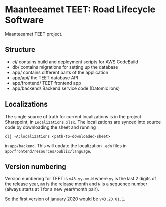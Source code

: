 # Maanteeamet TEET: Road Lifecycle Software

Maanteeamet TEET project.

## Structure

* ci/  contains build and deployment scripts for AWS CodeBuild
* db/  contains migrations for setting up the database
* app/ contains different parts of the application
* app/api/ the TEET database API
* app/frontend/ TEET frontend app
* app/backend/  Backend service code (Datomic Ions)

## Localizations

The single source of truth for current localizations is in the project
Sharepoint, in `Localizations.xlsx`. The localizations are synced into
source code by downloading the sheet and running

``` shell
clj -A:localizations <path-to-downloaded-sheet>
```

in `app/backend`. This will update the localization `.edn` files in
`app/frontend/resources/public/language`.

## Version numbering

Version numbering for TEET is `v43.yy.mm.N` where
`yy` is the last 2 digits of the release year,
`mm` is the release month and
`N` is a sequence number (always starts at 1 for a new year/month pair).

So the first version of january 2020 would be `v43.20.01.1`.
